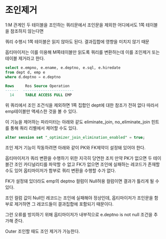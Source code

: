 # 조인제거

1:M 관계인 두 테이블을 조인하는 쿼리문에서 조인문을 제외한 어디에서도 1쪽 테이블을 참조하지 않는다면

쿼리 수행시 1쪽 테이블은 읽지 않아도 된다. 결과집합에 영향을 미치지 않기 때문

옵티마이저는 이를 이용해 M쪽테이블만 읽도록 쿼리를 변환하는데 이를 조인제거 또는 테이블 제거라고 한다.

```sql
select e.empno, e.ename, e.deptno, e.sql, e.hiredate
from dept d, emp e
where d.deptno = e.deptno

Rows     Ros Source Operation
------  -----------------------
  14     TABLE ACCESS FULL EMP
```

위 쿼리에서 조인 조건식을 제외하면 1쪽 집합인 dept에 대한 참조가 전혀 없다 따라서 emp테이블만 액세스한 것을 볼 수 있다.

이 기능을 제어하는 파라미터는 아래와 같도 eliminate_join, no_eliminate_join 힌트를 통해 쿼리 리벨에서 제어할 수도 있다.

```sql
alter session set "_optimizer_join_elimination_enabled" = true;
```

조인 제거 기능이 작동하려면 아래와 같이 PK와 FK제약이 설정돼 있어야 한다.

옵티마이저가 쿼리 변환을 수행하기 위한 지극히 당연한 조치 만약 PK가 없으면 두 테이블간 조인 카디널리티를 파악할 수 없고 FK가 없으면 조인에 실패하는 레코드가 존재할 수도 있어 옵티마이저가 함부로 쿼리 변환을 수행할 수가 없다.

FK가 설정돼 있더라도 emp의 deptno 컬럼이 Null허용 컬럼이면 결과가 틀리게 될 수 있다.

조인 컬럼 값이 Null인 레코드는 조인에 실패해야 정상인데, 옵티마이저가 조인문을 함부로 제거하면 그 레코드들이 결과집합에 포함되기 때문이다.

그런 오류를 방지하기 위해 옵티마이저가 내부적으로 e.deptno is not null 조건을 추가해 준다.

Outer 조인할 때도 조인 제거가 가능한다.
